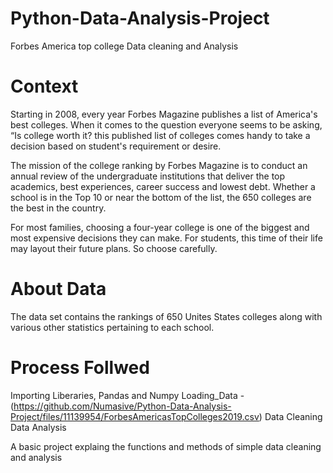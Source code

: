 # Python-Data-Analysis-Project
Forbes America top college Data cleaning and Analysis

# Context

Starting in 2008, every year Forbes Magazine publishes a list of America's best colleges. When it comes to the question everyone seems to be asking, “Is college worth it? this published list of colleges comes handy to take a decision based on student's requirement or desire.

The mission of the college ranking by Forbes Magazine is to conduct an annual review of the undergraduate institutions that deliver the top academics, best experiences, career success and lowest debt. Whether a school is in the Top 10 or near the bottom of the list, the 650 colleges are the best in the country.

For most families, choosing a four-year college is one of the biggest and most expensive decisions they can make. For students, this time of their life may layout their future plans. So choose carefully.


# About Data

The data set contains the rankings of 650 Unites States colleges along with various other statistics pertaining to each school.

# Process Follwed

Importing Liberaries, Pandas and Numpy
Loading_Data - (https://github.com/Numasive/Python-Data-Analysis-Project/files/11139954/ForbesAmericasTopColleges2019.csv)
Data Cleaning
Data Analysis

A basic project explaing the functions and methods of simple data cleaning and analysis
